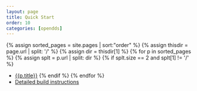 ```yaml
---
layout: page
title: Quick Start
order: 10
categories: [opendds]
---
```

{% assign sorted_pages = site.pages | sort:"order" %}
{% assign thisdir = page.url | split: '/' %}
{% assign dir = thisdir[1] %}
{% for p in sorted_pages %}
  {% assign splt = p.url | split: dir %}
  {% if splt.size == 2 and splt[1] != '/' %}
- <a class="page-link" href="{{p.url | prepend: site.baseurl}}">{{p.title}}</a>
  {% endif %}
{% endfor %}
- [Detailed build instructions](../documentation/building.html)
